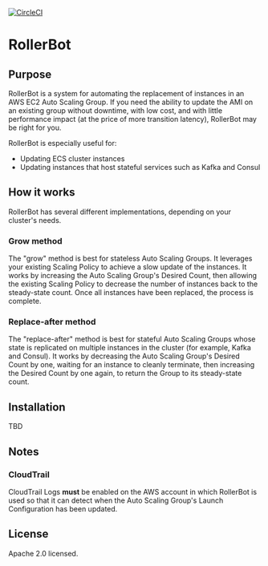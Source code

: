 [![CircleCI](https://circleci.com/gh/otterley/rollerbot-aws/tree/master.svg?style=svg)](https://circleci.com/gh/otterley/rollerbot-aws/tree/master)

# RollerBot

## Purpose

RollerBot is a system for automating the replacement of instances in an AWS EC2
Auto Scaling Group. If you need the ability to update the AMI on an existing
group without downtime, with low cost, and with little performance impact (at
the price of more transition latency), RollerBot may be right for you.

RollerBot is especially useful for:

* Updating ECS cluster instances
* Updating instances that host stateful services such as Kafka and Consul

## How it works

RollerBot has several different implementations, depending on your cluster's needs.

### Grow method

The "grow" method is best for stateless Auto Scaling Groups.  It leverages your 
existing Scaling Policy to achieve a slow update of the instances.  It works
by increasing the Auto Scaling Group's Desired Count, then allowing the existing
Scaling Policy to decrease the number of instances back to the steady-state count.
Once all instances have been replaced, the process is complete.

### Replace-after method

The "replace-after" method is best for stateful Auto Scaling Groups whose state
is replicated on multiple instances in the cluster (for example, Kafka and Consul).
It works by decreasing the Auto Scaling Group's Desired Count by one, waiting for 
an instance to cleanly terminate, then increasing the Desired Count by one again, 
to return the Group to its steady-state count.  

## Installation

TBD

## Notes

### CloudTrail
CloudTrail Logs **must** be enabled on the AWS account in which RollerBot is
used so that it can detect when the Auto Scaling Group's Launch Configuration
has been updated. 

## License

Apache 2.0 licensed.
